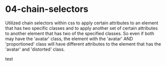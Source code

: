# 04-chain-selectors

Utilized chain selectors within css to apply certain attributes to an element that has two specific classes and to apply another set of certain attributes to another element that has two of the specified classes. So even if both may have the 'avatar' class, the element with the 'avatar' AND 'proportioned' class will have different attributes to the element that has the 'avatar' and 'distorted' class. 

test